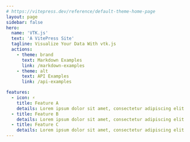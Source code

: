 ```yaml
---
# https://vitepress.dev/reference/default-theme-home-page
layout: page
sidebar: false
hero:
  name: 'VTK.js'
  text: 'A VitePress Site'
  tagline: Visualize Your Data With vtk.js
  actions:
    - theme: brand
      text: Markdown Examples
      link: /markdown-examples
    - theme: alt
      text: API Examples
      link: /api-examples

features:
  - icon: ⚡️
    title: Feature A
    details: Lorem ipsum dolor sit amet, consectetur adipiscing elit
  - title: Feature B
    details: Lorem ipsum dolor sit amet, consectetur adipiscing elit
  - title: Feature C
    details: Lorem ipsum dolor sit amet, consectetur adipiscing elit
---
```


<script setup>
  import {
    VPHomeHero,
    VPHomeFeatures,
  } from 'vitepress/theme'
</script>

<div class="HPHero"></div>
<VPHomeHero />
<VPHomeFeatures />
